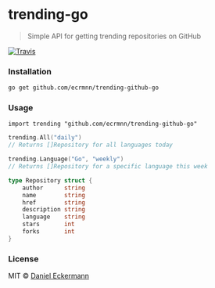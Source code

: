 # trending-go
> Simple API for getting trending repositories on GitHub

[![Travis](https://img.shields.io/travis/ecrmnn/trending-go/master.svg?style=flat-square)](https://travis-ci.org/ecrmnn/trending-go/builds)

### Installation
```bash
go get github.com/ecrmnn/trending-github-go
```

### Usage
```
import trending "github.com/ecrmnn/trending-github-go"
```

```go
trending.All("daily")
// Returns []Repository for all languages today

trending.Language("Go", "weekly")
// Returns []Repository for a specific language this week
```

```go
type Repository struct {
	author      string
	name        string
	href        string
	description string
	language    string
	stars       int
	forks       int
}
```

### License
MIT © [Daniel Eckermann](http://danieleckermann.com)
